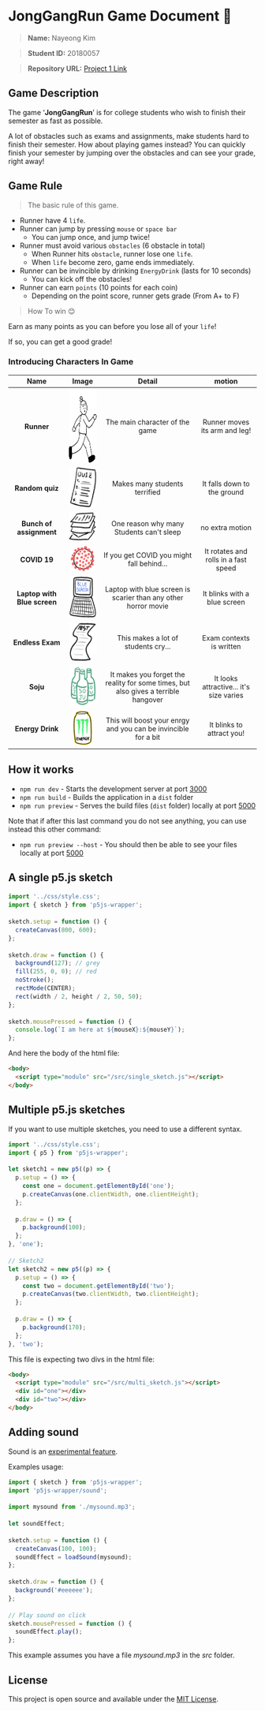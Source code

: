 # JongGangRun Game Document 🚀

>**Name:** Nayeong Kim

>**Student ID:** 20180057

>**Repository URL:** [Project 1 Link](http://git.prototyping.id/20180057/project1)


## Game Description 
The game ‘**JongGangRun**’ is for college students who wish to finish their semester as fast as possible.

A lot of obstacles such as exams and assignments, make students hard to finish their semester. How about playing games instead? You can quickly finish your semester by jumping over the obstacles and can see your grade, right away!

## Game Rule
> The basic rule of this game.

- Runner have 4 `life`.
- Runner can jump by pressing `mouse` or `space bar`
  - You can jump once, and jump twice!
- Runner must avoid various `obstacles` (6 obstacle in total)
  - When Runner hits `obstacle`, runner lose one `life`. 
  - When `life` become zero, game ends immediately.
- Runner can be invincible by drinking `EnergyDrink` (lasts for 10 seconds)
  - You can kick off the obstacles!
- Runner can earn `points` (10 points for each coin)
  - Depending on the point score, runner gets grade (From A+ to F)

>How To win 😊

  Earn as many points as you can before you lose all of your `life`!

  If so, you can get a good grade!



### Introducing Characters In Game

| Name | Image | Detail | motion |
| :----: | :------: | :------: | :------: |
| **Runner** | <img src="data/run1.png" width="100" height="150"> | The main character of the game | Runner moves its arm and leg! |
| **Random quiz** | <img src="data/quiz.png" width="68" height="84"> | Makes many students terrified | It falls down to the ground |
| **Bunch of assignment** | <img src="data/hw.png" width="68" height="60"> | One reason why many Students can't sleep | no extra motion |
| **COVID 19** | <img src="data/COVID.png" width="50" height="53"> | If you get COVID you might fall behind... | It rotates and rolls in a fast speed |
| **Laptop with Blue screen**| <img src="data/computer.png" width="78" height="85"> | Laptop with blue screen is scarier than any other horror movie | It blinks with a blue screen |
| **Endless Exam** | <img src="data/test.png" width="80" height="80"> | This makes a lot of students cry... | Exam contexts is written |
| **Soju** | <img src="data/soju.png" width="68" height="84"> | It makes you forget the reality for some times, but also gives a terrible hangover | It looks attractive... it's size varies |
| **Energy Drink** | <img src="data/energy.png" width="40" height="70"> | This will boost your enrgy and you can be invincible for a bit | It blinks to attract you! |

## How it works

- `npm run dev` - Starts the development server at port [3000](http://localhost:3000/)
- `npm run build` - Builds the application in a `dist` folder
- `npm run preview` - Serves the build files (`dist` folder) locally at port [5000](http://localhost:3000/)

Note that if after this last command you do not see anything, you can use instead this other command:

- `npm run preview --host` - You should then be able to see your files locally at port [5000](http://localhost:3000/)

## A single p5.js sketch

```js
import '../css/style.css';
import { sketch } from 'p5js-wrapper';

sketch.setup = function () {
  createCanvas(800, 600);
};

sketch.draw = function () {
  background(127); // grey
  fill(255, 0, 0); // red
  noStroke();
  rectMode(CENTER);
  rect(width / 2, height / 2, 50, 50);
};

sketch.mousePressed = function () {
  console.log(`I am here at ${mouseX}:${mouseY}`);
};
```

And here the body of the html file:

```html
<body>
  <script type="module" src="/src/single_sketch.js"></script>
</body>
```

## Multiple p5.js sketches

If you want to use multiple sketches, you need to use a different syntax.

```js
import '../css/style.css';
import { p5 } from 'p5js-wrapper';

let sketch1 = new p5((p) => {
  p.setup = () => {
    const one = document.getElementById('one');
    p.createCanvas(one.clientWidth, one.clientHeight);
  };

  p.draw = () => {
    p.background(100);
  };
}, 'one');

// Sketch2
let sketch2 = new p5((p) => {
  p.setup = () => {
    const two = document.getElementById('two');
    p.createCanvas(two.clientWidth, two.clientHeight);
  };

  p.draw = () => {
    p.background(170);
  };
}, 'two');
```

This file is expecting two divs in the html file:

```html
<body>
  <script type="module" src="/src/multi_sketch.js"></script>
  <div id="one"></div>
  <div id="two"></div>
</body>
```

## Adding sound

Sound is an [experimental feature](https://github.com/makinteract/p5js-wrapper/blob/main/README_SOUND.md).

Examples usage:

```js
import { sketch } from 'p5js-wrapper';
import 'p5js-wrapper/sound';

import mysound from './mysound.mp3';

let soundEffect;

sketch.setup = function () {
  createCanvas(100, 100);
  soundEffect = loadSound(mysound);
};

sketch.draw = function () {
  background('#eeeeee');
};

// Play sound on click
sketch.mousePressed = function () {
  soundEffect.play();
};
```

This example assumes you have a file _mysound.mp3_ in the _src_ folder.

## License

This project is open source and available under the [MIT License](LICENSE).
